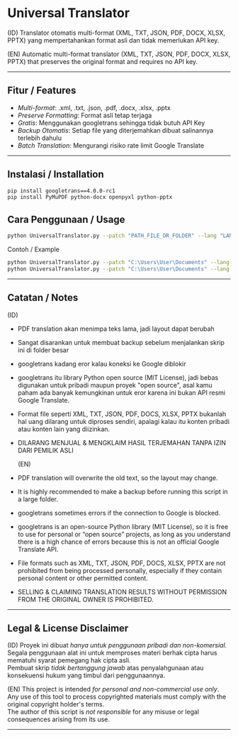 # Universal Translator

(ID)
Translator otomatis multi-format (XML, TXT, JSON, PDF, DOCX, XLSX, PPTX) yang mempertahankan format asli dan tidak memerlukan API key.

(EN)
Automatic multi-format translator (XML, TXT, JSON, PDF, DOCX, XLSX, PPTX) that preserves the original format and requires no API key.

---

## Fitur / Features
- *Multi-format*: .xml, .txt, .json, .pdf, .docx, .xlsx, .pptx
- *Preserve Formatting*: Format asli tetap terjaga
- *Gratis*: Menggunakan googletrans sehingga tidak butuh API Key
- *Backup Otomatis*: Setiap file yang diterjemahkan dibuat salinannya terlebih dahulu
- *Batch Translation*: Mengurangi risiko rate limit Google Translate

---

## Instalasi / Installation
```bash
pip install googletrans==4.0.0-rc1
pip install PyMuPDF python-docx openpyxl python-pptx
```

## Cara Penggunaan / Usage
```bash
python UniversalTranslator.py --patch "PATH_FILE_OR_FOLDER" --lang "LANG_CODE"
```
Contoh / Example
```bash
python UniversalTranslator.py --patch "C:\Users\User\Documents" --lang "id"
python UniversalTranslator.py --patch "C:\Users\User\Documents" --lang "en"
```

---

## Catatan / Notes


  (ID)
- PDF translation akan menimpa teks lama, jadi layout dapat berubah
- Sangat disarankan untuk membuat backup sebelum menjalankan skrip ini di folder besar
- googletrans kadang eror kalau koneksi ke Google diblokir
- googletrans itu library Python open source (MIT License), jadi bebas digunakan untuk pribadi maupun proyek "open source", asal kamu paham ada banyak kemungkinan untuk eror karena ini bukan API resmi Google Translate.
- Format file seperti XML, TXT, JSON, PDF, DOCS, XLSX, PPTX bukanlah hal uang dilarang untuk diproses sendiri, apalagi kalau itu konten pribadi atau konten lain yang diizinkan.
- DILARANG MENJUAL & MENGKLAIM HASIL TERJEMAHAN TANPA IZIN DARI PEMILIK ASLI

  (EN)
- PDF translation will overwrite the old text, so the layout may change.
- It is highly recommended to make a backup before running this script in a large folder.
- googletrans sometimes errors if the connection to Google is blocked.
- googletrans is an open-source Python library (MIT License), so it is free to use for personal or “open source” projects, as long as you understand there is a high chance of errors because this is not an official Google Translate API.
- File formats such as XML, TXT, JSON, PDF, DOCS, XLSX, PPTX are not prohibited from being processed personally, especially if they contain personal content or other permitted content.
- SELLING & CLAIMING TRANSLATION RESULTS WITHOUT PERMISSION FROM THE ORIGINAL OWNER IS PROHIBITED.

---

## Legal & License Disclaimer


(ID)
Proyek ini dibuat *hanya untuk penggunaan pribadi dan non-komersial*.  
Segala penggunaan alat ini untuk memproses materi berhak cipta harus mematuhi syarat pemegang hak cipta asli.  
Pembuat skrip *tidak bertanggung jawab* atas penyalahgunaan atau konsekuensi hukum yang timbul dari penggunaannya.

(EN)
This project is intended *for personal and non-commercial use only*.  
Any use of this tool to process copyrighted materials must comply with the original copyright holder's terms.  
The author of this script is *not responsible* for any misuse or legal consequences arising from its use.

---
